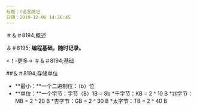 ```yaml
---
标题：C语言随记
日期：2019-12-06 14:26:45
---
```

＃＆＃8194;概述  

＆＃8195; **编程基础，随时记录。**   

<！-更多->
＃＆＃8194;基础  

##＆＃8194;存储单位
* **最小：**一个二进制位：（b）位
* **单位：**一个字节：字节（B）1B = 8b
*千字节：KB = 2 ^ 10 B
*兆字节：MB = 2 ^ 20 B
*吉字节：GB = 2 ^ 30 B
*太字节：TB = 2 ^ 40 B
